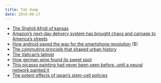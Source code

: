 ```yaml
---
title: Tab dump
date: 2019-09-27
---
```


<!--kg-card-begin: html--><ul>
<li><a href="http://www.thecricketmonthly.com/story/1118422/the-shahid-afridi-of-kansas">The Shahid Afridi of kansas</a></li>
<li><a href="https://www.buzzfeednews.com/article/carolineodonovan/amazon-next-day-delivery-deaths">Amazon’s next-day delivery system has brought chaos and carnage to America’s streets</a></li>
<li><a href="https://www.bloomberg.com/graphics/2019-android-global-smartphone-growth/">How android paved the way for the smartphone revolution</a> ($)</li>
<li><a href="https://www.citylab.com/transportation/2019/08/commute-time-city-size-transportation-urban-planning-history/597055/">The commuting principle that shaped urban history</a></li>
<li><a href="http://www.newcriterion.com/articles.cfm/The-Vatican-s-Latinist-8618">The Vatican’s latinist</a></li>
<li><a href="https://www.washingtonpost.com/news/magazine/wp/2019/09/05/feature/how-german-wine-found-its-sweet-spot/?src=longreads">How german wine found its sweet spot</a></li>
<li><a href="https://www.technologyreview.com/s/614333/this-picasso-painting-had-never-been-seen-before-until-a-neural-network-painted-it/">This picasso painting had never been seen before. until a neural network painted it</a></li>
<li><a href="https://www.nature.com/articles/d41586-019-02847-3">The potent effects of japan’s stem-cell policies</a></li>
</ul>
<!--kg-card-end: html-->